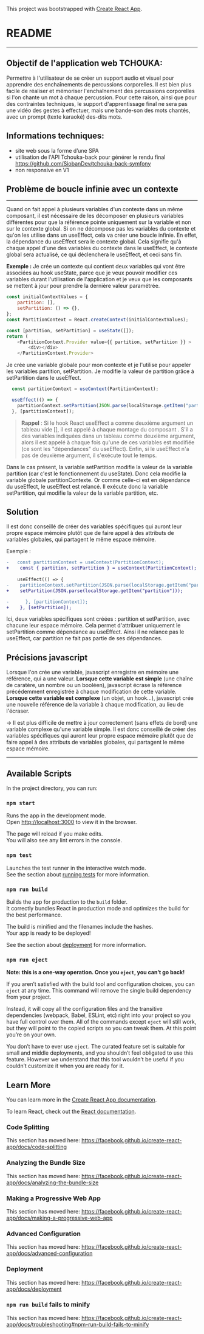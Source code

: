 This project was bootstrapped with [Create React App](https://github.com/facebook/create-react-app).


# README
---
## Objectif de l'application web TCHOUKA:
Permettre à l'utilisateur de se créer un support audio et visuel pour apprendre des enchaînements de  percussions corporelles.
Il est bien plus facile de réaliser et mémoriser l'enchaînement des percussions corporelles si l'on chante un mot à chaque percussion. Pour cette raison, ainsi que pour des contraintes techniques, le support d'apprentissage final ne sera pas une vidéo des gestes à effectuer, mais une bande-son des mots chantés, avec un prompt (texte karaoké) des-dits mots.

## Informations techniques:
- site web sous la forme d’une SPA
- utilisation de l'API Tchouka-back pour générer le rendu final
https://github.com/SiobanDev/tchouka-back-symfony
- non responsive en V1


 ## Problème de boucle infinie avec un contexte
 ---
  Quand on fait appel à plusieurs variables d'un contexte dans un même composant, il est nécessaire de les décomposer en plusieurs variables différentes pour que la référence pointe uniquement sur la variable et non sur le contexte global.
  Si on ne décompose pas les variables du contexte et qu'on les utilise dans un useEffect, cela va créer une boucle infinie. En effet, la dépendance du useEffect sera le contexte global.
  Cela signifie qu'à chaque appel d'une des variables du contexte dans le useEffect, le contexte global sera actualisé, ce qui déclenchera le useEffect, et ceci sans fin.
  
  __Exemple :__
  Je crée un contexte qui contient deux variables qui vont être associées au hook useState, parce que je veux pouvoir modifier ces variables durant l'utilisation de l'application et je veux que les composants se mettent à jour pour prendre la dernière valeur paramétrée.
  
  ```javascript
 const initialContextValues = {
      partition: [],
      setPartition: () => {},
};
const PartitionContext = React.createContext(initialContextValues);
```
  
```javascript
const [partition, setPartition] = useState([]);
return (
    <PartitionContext.Provider value={{ partition, setPartition }} >
        <div></div>
    </PartitionContext.Provider>
```
Je crée une variable globale pour mon contexte et je l'utilise pour appeler les variables partition, setPartition.
Je modifie la valeur de partition grâce à setPartition dans le useEffect.

```javascript
  const partitionContext = useContext(PartitionContext);

  useEffect(() => {
    partitionContext.setPartition(JSON.parse(localStorage.getItem("partition")));
  }, [partitionContext]);
```
>__Rappel__ :
Si le hook React useEffect a comme deuxième argument un tableau vide [], il est appelé à chaque montage du composant .
S'il a des variables indiquées dans un tableau comme deuxième argument, alors il est appelé à chaque fois qu'une de ces variables est modifiée (ce sont les "dépendances" du useEffect).
Enfin, si le useEffect n'a pas de deuxième argument, il s'exécute tout le temps.

Dans le cas présent, la variable setPartition modifie la valeur de la variable partition (car c'est le fonctionnement du useState). Donc cela modifie la variable globale partitionContexte.
Or comme celle-ci est en dépendance du useEffect, le useEffect est relancé. Il exécute donc la variable setPartition, qui modifie la valeur de la variable partition, etc.

## Solution
Il est donc conseillé de créer des variables spécifiques qui auront leur propre espace mémoire plutôt que de faire appel à des attributs de variables globales, qui partagent le même espace mémoire.

Exemple :
```diff javascript
-   const partitionContext = useContext(PartitionContext);
+    const { partition, setPartition } = useContext(PartitionContext);
    
    useEffect(() => {
-    partitionContext.setPartition(JSON.parse(localStorage.getItem("partition")));
+    setPartition(JSON.parse(localStorage.getItem("partition")));

-      }, [partitionContext]);
+    }, [setPartition]);
```
Ici, deux variables spécifiques sont créées : partition et setPartition, avec chacune leur espace mémoire.
Cela permet d'attribuer uniquement le setPartition comme dépendance au useEffect. Ainsi il ne relance pas le useEffect, car partition ne fait pas partie de ses dépendances.

## Précisions javascript
Lorsque l'on crée une variable, javascript enregistre en mémoire une référence, qui a une valeur.
__Lorsque cette variable est simple__ (une chaîne de caratère, un nombre ou un booléen), javascript écrase la référence précédemment enregistrée à chaque modification de cette variable.
__Lorsque cette variable est complexe__ (un objet, un hook...), javascript crée une nouvelle référence de la variable à chaque modification, au lieu de l'écraser.

&rarr; Il est plus difficile de mettre à jour correctement (sans effets de bord) une variable complexe qu'une variable simple. Il est donc conseillé de créer des variables spécifiques qui auront leur propre espace mémoire plutôt que de faire appel à des attributs de variables globales, qui partagent le même espace mémoire.

----

## Available Scripts

In the project directory, you can run:

### `npm start`

Runs the app in the development mode.<br />
Open [http://localhost:3000](http://localhost:3000) to view it in the browser.

The page will reload if you make edits.<br />
You will also see any lint errors in the console.

### `npm test`

Launches the test runner in the interactive watch mode.<br />
See the section about [running tests](https://facebook.github.io/create-react-app/docs/running-tests) for more information.

### `npm run build`

Builds the app for production to the `build` folder.<br />
It correctly bundles React in production mode and optimizes the build for the best performance.

The build is minified and the filenames include the hashes.<br />
Your app is ready to be deployed!

See the section about [deployment](https://facebook.github.io/create-react-app/docs/deployment) for more information.

### `npm run eject`

**Note: this is a one-way operation. Once you `eject`, you can’t go back!**

If you aren’t satisfied with the build tool and configuration choices, you can `eject` at any time. This command will remove the single build dependency from your project.

Instead, it will copy all the configuration files and the transitive dependencies (webpack, Babel, ESLint, etc) right into your project so you have full control over them. All of the commands except `eject` will still work, but they will point to the copied scripts so you can tweak them. At this point you’re on your own.

You don’t have to ever use `eject`. The curated feature set is suitable for small and middle deployments, and you shouldn’t feel obligated to use this feature. However we understand that this tool wouldn’t be useful if you couldn’t customize it when you are ready for it.

## Learn More

You can learn more in the [Create React App documentation](https://facebook.github.io/create-react-app/docs/getting-started).

To learn React, check out the [React documentation](https://reactjs.org/).

### Code Splitting

This section has moved here: https://facebook.github.io/create-react-app/docs/code-splitting

### Analyzing the Bundle Size

This section has moved here: https://facebook.github.io/create-react-app/docs/analyzing-the-bundle-size

### Making a Progressive Web App

This section has moved here: https://facebook.github.io/create-react-app/docs/making-a-progressive-web-app

### Advanced Configuration

This section has moved here: https://facebook.github.io/create-react-app/docs/advanced-configuration

### Deployment

This section has moved here: https://facebook.github.io/create-react-app/docs/deployment

### `npm run build` fails to minify

This section has moved here: https://facebook.github.io/create-react-app/docs/troubleshooting#npm-run-build-fails-to-minify
